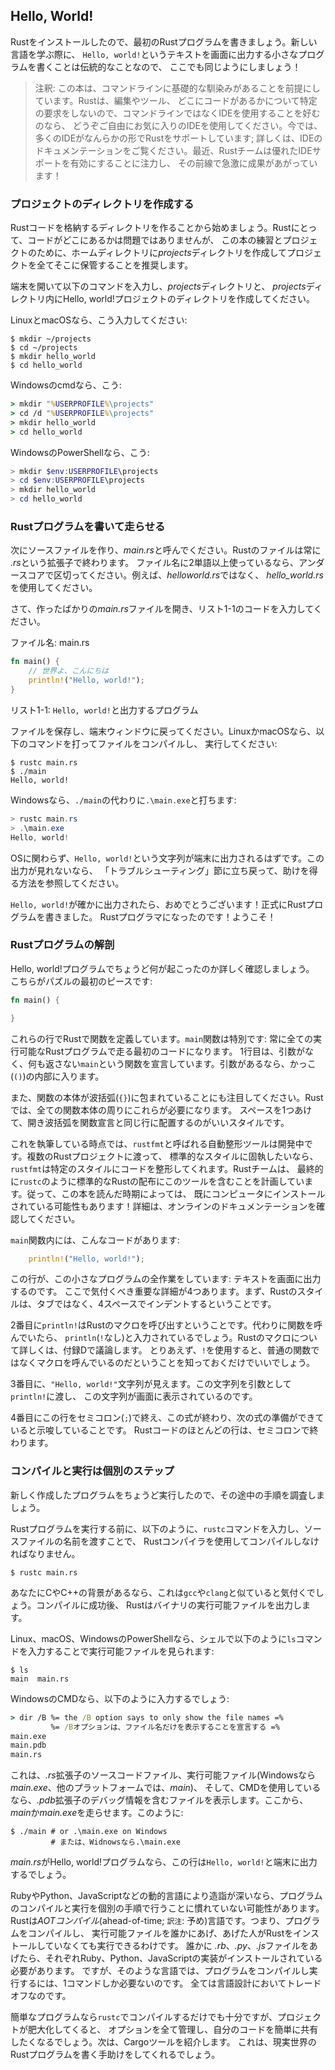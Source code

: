 <!-- ## Hello, World! -->

## Hello, World!

<!-- Now that you’ve installed Rust, let’s write your first Rust program. It’s -->
<!-- traditional when learning a new language to write a little program that prints -->
<!-- the text `Hello, world!` to the screen, so we’ll do the same here! -->

Rustをインストールしたので、最初のRustプログラムを書きましょう。新しい言語を学ぶ際に、
`Hello, world!`というテキストを画面に出力する小さなプログラムを書くことは伝統的なことなので、
ここでも同じようにしましょう！

<!-- > Note: This book assumes basic familiarity with the command line. Rust makes -->
<!-- > no specific demands about your editing or tooling or where your code lives, so -->
<!-- > if you prefer to use an integrated development environment (IDE) instead of -->
<!-- > the command line, feel free to use your favorite IDE. Many IDEs now have some -->
<!-- > degree of Rust support; check the IDE’s documentation for details. Recently, -->
<!-- > the Rust team has been focusing on enabling great IDE support, and progress -->
<!-- > has been made rapidly on that front! -->

> 注釈: この本は、コマンドラインに基礎的な馴染みがあることを前提にしています。Rustは、編集やツール、
> どこにコードがあるかについて特定の要求をしないので、コマンドラインではなくIDEを使用することを好むのなら、
> どうぞご自由にお気に入りのIDEを使用してください。今では、多くのIDEがなんらかの形でRustをサポートしています;
> 詳しくは、IDEのドキュメンテーションをご覧ください。最近、Rustチームは優れたIDEサポートを有効にすることに注力し、
> その前線で急激に成果があがっています！

<!-- ### Creating a Project Directory -->

### プロジェクトのディレクトリを作成する

<!-- You’ll start by making a directory to store your Rust code. It doesn’t matter -->
<!-- to Rust where your code lives, but for the exercises and projects in this book, -->
<!-- we suggest making a *projects* directory in your home directory and keeping all -->
<!-- your projects there. -->

Rustコードを格納するディレクトリを作ることから始めましょう。Rustにとって、コードがどこにあるかは問題ではありませんが、
この本の練習とプロジェクトのために、ホームディレクトリに*projects*ディレクトリを作成してプロジェクトを全てそこに保管することを推奨します。

<!-- Open a terminal and enter the following commands to make a *projects* directory -->
<!-- and a directory for the Hello, world! project within the *projects* directory. -->

端末を開いて以下のコマンドを入力し、*projects*ディレクトリと、
*projects*ディレクトリ内にHello, world!プロジェクトのディレクトリを作成してください。

<!-- For Linux and macOS, enter this: -->

LinuxとmacOSなら、こう入力してください:

```text
$ mkdir ~/projects
$ cd ~/projects
$ mkdir hello_world
$ cd hello_world
```

<!-- For Windows CMD, enter this: -->

Windowsのcmdなら、こう:

```cmd
> mkdir "%USERPROFILE%\projects"
> cd /d "%USERPROFILE%\projects"
> mkdir hello_world
> cd hello_world
```

<!-- For Windows PowerShell, enter this: -->

WindowsのPowerShellなら、こう:

```powershell
> mkdir $env:USERPROFILE\projects
> cd $env:USERPROFILE\projects
> mkdir hello_world
> cd hello_world
```

<!-- ### Writing and Running a Rust Program -->

### Rustプログラムを書いて走らせる

<!-- Next, make a new source file and call it *main.rs*. Rust files always end with -->
<!-- the *.rs* extension. If you’re using more than one word in your filename, use -->
<!-- an underscore to separate them. For example, use *hello_world.rs* rather than -->
<!-- *helloworld.rs*. -->

次にソースファイルを作り、*main.rs*と呼んでください。Rustのファイルは常に *.rs*という拡張子で終わります。
ファイル名に2単語以上使っているなら、アンダースコアで区切ってください。例えば、*helloworld.rs*ではなく、
*hello_world.rs*を使用してください。

<!-- Now open the *main.rs* file you just created and enter the code in Listing 1-1. -->

さて、作ったばかりの*main.rs*ファイルを開き、リスト1-1のコードを入力してください。

<!-- <span class="filename">Filename: main.rs</span> -->

<span class="filename">ファイル名: main.rs</span>

```rust
fn main() {
	// 世界よ、こんにちは
    println!("Hello, world!");
}
```

<!-- <span class="caption">Listing 1-1: A program that prints `Hello, world!`</span> -->

<span class="caption">リスト1-1: `Hello, world!`と出力するプログラム</span>

<!-- Save the file and go back to your terminal window. On Linux or macOS, enter -->
<!-- the following commands to compile and run the file: -->

ファイルを保存し、端末ウィンドウに戻ってください。LinuxかmacOSなら、以下のコマンドを打ってファイルをコンパイルし、
実行してください:

```text
$ rustc main.rs
$ ./main
Hello, world!
```

<!-- On Windows, enter the command `.\main.exe` instead of `./main`: -->

Windowsなら、`./main`の代わりに`.\main.exe`と打ちます:

```powershell
> rustc main.rs
> .\main.exe
Hello, world!
```

<!-- Regardless of your operating system, the string `Hello, world!` should print to -->
<!-- the terminal. If you don’t see this output, refer back to the “Troubleshooting” -->
<!-- section for ways to get help. -->

OSに関わらず、`Hello, world!`という文字列が端末に出力されるはずです。この出力が見れないなら、
「トラブルシューティング」節に立ち戻って、助けを得る方法を参照してください。

<!-- If `Hello, world!` did print, congratulations! You’ve officially written a Rust -->
<!-- program. That makes you a Rust programmer-welcome! -->

`Hello, world!`が確かに出力されたら、おめでとうございます！正式にRustプログラムを書きました。
Rustプログラマになったのです！ようこそ！

<!-- ### Anatomy of a Rust Program -->

### Rustプログラムの解剖

<!-- Let’s review in detail what just happened in your Hello, world! program. -->
<!-- Here’s the first piece of the puzzle: -->

Hello, world!プログラムでちょうど何が起こったのか詳しく確認しましょう。
こちらがパズルの最初のピースです:

```rust
fn main() {

}
```

<!-- These lines define a function in Rust. The `main` function is special: it is -->
<!-- always the first code that runs in every executable Rust program. The first -->
<!-- line declares a function named `main` that has no parameters and returns -->
<!-- nothing. If there were parameters, they would go inside the parentheses, `()`. -->

これらの行でRustで関数を定義しています。`main`関数は特別です: 常に全ての実行可能なRustプログラムで走る最初のコードになります。
1行目は、引数がなく、何も返さない`main`という関数を宣言しています。引数があるなら、かっこ(`()`)の内部に入ります。

<!-- Also, note that the function body is wrapped in curly brackets, `{}`. Rust -->
<!-- requires these around all function bodies. It’s good style to place the opening -->
<!-- curly bracket on the same line as the function declaration, adding one space in -->
<!-- between. -->

また、関数の本体が波括弧(`{}`)に包まれていることにも注目してください。Rustでは、全ての関数本体の周りにこれらが必要になります。
スペースを1つあけて、開き波括弧を関数宣言と同じ行に配置するのがいいスタイルです。

<!-- At the time of this writing, an automatic formatter tool called `rustfmt` is -->
<!-- under development. If you want to stick to a standard style across Rust -->
<!-- projects, `rustfmt` will format your code in a particular style. The Rust team -->
<!-- plans to eventually include this tool with the standard Rust distribution, like -->
<!-- `rustc`. So depending on when you read this book, it might already be installed -->
<!-- on your computer! Check the online documentation for more details. -->

これを執筆している時点では、`rustfmt`と呼ばれる自動整形ツールは開発中です。複数のRustプロジェクトに渡って、
標準的なスタイルに固執したいなら、`rustfmt`は特定のスタイルにコードを整形してくれます。Rustチームは、
最終的に`rustc`のように標準的なRustの配布にこのツールを含むことを計画しています。従って、この本を読んだ時期によっては、
既にコンピュータにインストールされている可能性もあります！詳細は、オンラインのドキュメンテーションを確認してください。

<!-- Inside the `main` function is the following code: -->

`main`関数内には、こんなコードがあります:

```rust
    println!("Hello, world!");
```

<!-- This line does all the work in this little program: it prints text to the -->
<!-- screen. There are four important details to notice here. First, Rust style is -->
<!-- to indent with four spaces, not a tab. -->

この行が、この小さなプログラムの全作業をしています: テキストを画面に出力するのです。
ここで気付くべき重要な詳細が4つあります。まず、Rustのスタイルは、タブではなく、4スペースでインデントするということです。

<!-- Second, `println!` calls a Rust macro. If it called a function instead, it -->
<!-- would be entered as `println` (without the `!`). We’ll discuss Rust macros in -->
<!-- more detail in Appendix D. For now, you just need to know that using a `!` -->
<!-- means that you’re calling a macro instead of a normal function. -->

2番目に`println!`はRustのマクロを呼び出すということです。代わりに関数を呼んでいたら、
`println`(`!`なし)と入力されているでしょう。Rustのマクロについて詳しくは、付録Dで議論します。
とりあえず、`!`を使用すると、普通の関数ではなくマクロを呼んでいるのだということを知っておくだけでいいでしょう。

<!-- Third, you see the `"Hello, world!"` string. We pass this string as an argument -->
<!-- to `println!`, and the string is printed to the screen. -->

3番目に、`"Hello, world!"`文字列が見えます。この文字列を引数として`println!`に渡し、
この文字列が画面に表示されているのです。

<!-- Fourth, we end the line with a semicolon (`;`), which indicates that this -->
<!-- expression is over and the next one is ready to begin. Most lines of Rust code -->
<!-- end with a semicolon. -->

4番目にこの行をセミコロン(`;`)で終え、この式が終わり、次の式の準備ができていると示唆していることです。
Rustコードのほとんどの行は、セミコロンで終わります。

<!-- ### Compiling and Running Are Separate Steps -->

### コンパイルと実行は個別のステップ

<!-- You’ve just run a newly created program, so let’s examine each step in the -->
<!-- process. -->

新しく作成したプログラムをちょうど実行したので、その途中の手順を調査しましょう。

<!-- Before running a Rust program, you must compile it using the Rust compiler by -->
<!-- entering the `rustc` command and passing it the name of your source file, like -->
<!-- this: -->

Rustプログラムを実行する前に、以下のように、`rustc`コマンドを入力し、ソースファイルの名前を渡すことで、
Rustコンパイラを使用してコンパイルしなければなりません。

```text
$ rustc main.rs
```

<!-- If you have a C or C++ background, you’ll notice that this is similar to `gcc` -->
<!-- or `clang`. After compiling successfully, Rust outputs a binary executable. -->

あなたにCやC++の背景があるなら、これは`gcc`や`clang`と似ていると気付くでしょう。コンパイルに成功後、
Rustはバイナリの実行可能ファイルを出力します。

<!-- On Linux, macOS, and PowerShell on Windows, you can see the executable by -->
<!-- entering the `ls` command in your shell as follows: -->

Linux、macOS、WindowsのPowerShellなら、シェルで以下のように`ls`コマンドを入力することで実行可能ファイルを見られます:

```text
$ ls
main  main.rs
```

<!-- With CMD on Windows, you would enter the following: -->

WindowsのCMDなら、以下のように入力するでしょう:

```cmd
> dir /B %= the /B option says to only show the file names =%
         %= /Bオプションは、ファイル名だけを表示することを宣言する =%
main.exe
main.pdb
main.rs
```

<!-- This shows the source code file with the *.rs* extension, the executable file -->
<!-- (*main.exe* on Windows, but *main* on all other platforms), and, when using -->
<!-- CMD, a file containing debugging information with the *.pdb* extension. From -->
<!-- here, you run the *main* or *main.exe* file, like this: -->

これは、*.rs*拡張子のソースコードファイル、実行可能ファイル(Windowsなら*main.exe*、他のプラットフォームでは、*main*)、
そして、CMDを使用しているなら、*.pdb*拡張子のデバッグ情報を含むファイルを表示します。ここから、
*main*か*main.exe*を走らせます。このように:

```text
$ ./main # or .\main.exe on Windows
         # または、Widnowsなら.\main.exe
```

<!-- If *main.rs* was your Hello, world! program, this line would print `Hello, -->
<!-- world!` to your terminal. -->

*main.rs*がHello, world!プログラムなら、この行は`Hello, world!`と端末に出力するでしょう。

<!-- *.rb*がなぜかイタリックにならない -->

<!-- If you’re more familiar with a dynamic language, such as Ruby, Python, or -->
<!-- JavaScript, you might not be used to compiling and running a program as -->
<!-- separate steps. Rust is an *ahead-of-time compiled* language, meaning you can -->
<!-- compile a program and give the executable to someone else, and they can run it -->
<!-- even without having Rust installed. If you give someone a *.rb*, *.py*, or -->
<!-- *.js* file, they need to have a Ruby, Python, or JavaScript implementation -->
<!-- installed (respectively). But in those languages, you only need one command to -->
<!-- compile and run your program. Everything is a trade-off in language design. -->

RubyやPython、JavaScriptなどの動的言語により造詣が深いなら、プログラムのコンパイルと実行を個別の手順で行うことに慣れていない可能性があります。
Rustは*AOTコンパイル*(ahead-of-time; `訳注`: 予め)言語です。つまり、プログラムをコンパイルし、
実行可能ファイルを誰かにあげ、あげた人がRustをインストールしていなくても実行できるわけです。
誰かに *.rb*、*.py*、*.js*ファイルをあげたら、それぞれRuby、Python、JavaScriptの実装がインストールされている必要があります。
ですが、そのような言語では、プログラムをコンパイルし実行するには、1コマンドしか必要ないのです。
全ては言語設計においてトレードオフなのです。

<!-- Just compiling with `rustc` is fine for simple programs, but as your project -->
<!-- grows, you’ll want to manage all the options and make it easy to share your -->
<!-- code. Next, we’ll introduce you to the Cargo tool, which will help you write -->
<!-- real-world Rust programs. -->

簡単なプログラムなら`rustc`でコンパイルするだけでも十分ですが、プロジェクトが肥大化してくると、
オプションを全て管理し、自分のコードを簡単に共有したくなるでしょう。次は、Cargoツールを紹介します。
これは、現実世界のRustプログラムを書く手助けをしてくれるでしょう。
